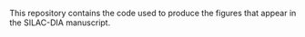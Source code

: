 This repository contains the code used to produce the figures that appear in the SILAC-DIA manuscript.
